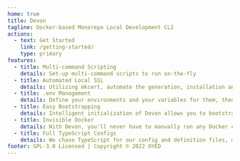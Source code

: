 ```yaml
---
home: true
title: Devon
tagline: Docker-based Monorepo Local Development CLI
actions:
  - text: Get Started
    link: /getting-started/
    type: primary
features:
  - title: Multi-command Scripting
    details: Set-up multi-command scripts to run on-the-fly
  - title: Automated Local SSL
    details: Utilizing mkcert, automate the generation, installation and distribution of trusted local SSL
  - title: .env Management
    details: Define your environments and your variables for them, then let Devon manage them for you
  - title: Easy Bootstrapping
    details: Intelligent initialization of Devon allows you to bootstrap an existing monorepo with MySQL, Redis and even an NGINX Proxy
  - title: Invisible Docker
    details: With Devon, you'll never have to manually run any Docker commands
  - title: Full TypeScript Configs
    details: We chose TypeScript for our config and definition files, meaning you can enjoy full typing without having to read docs
footer: GPL-3.0 Licensed | Copyright © 2022 OYED
---
```

